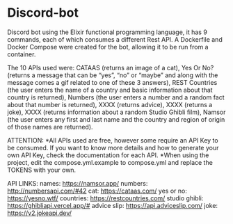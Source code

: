 # Discord-bot
Discord bot using the Elixir functional programming language, it has 9 commands, each of which consumes a different Rest API. A Dockerfile and Docker Compose were created for the bot, allowing it to be run from a container.

The 10 APIs used were: CATAAS (returns an image of a cat), Yes Or No? (returns a message that can be “yes”, “no” or “maybe” and along with the message comes a gif related to one of these 3 answers), REST Countries (the user enters the name of a country and basic information about that country is returned), Numbers (the user enters a number and a random fact about that number is returned), XXXX (returns advice), XXXX (returns a joke), XXXX (returns information about a random Studio Ghibli film), Namsor (the user enters any first and last name and the country and region of origin of those names are returned).

ATTENTION:
*All APIs used are free, however some require an API Key to be consumed. If you want to know more details and how to generate your own API Key, check the documentation for each API.
*When using the project, edit the compose.yml.example to compose.yml and replace the TOKENS with your own.

API LINKS:
names: https://namsor.app/ 
numbers: http://numbersapi.com/#42
cat: https://cataas.com/ 
yes or no: https://yesno.wtf/ 
countries: https://restcountries.com/ 
studio ghibli: https://ghibliapi.vercel.app/# 
advice slip: https://api.adviceslip.com/ 
joke: https://v2.jokeapi.dev/ 

